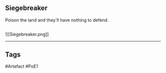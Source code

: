 ## Siegebreaker
Poison the land and they'll have nothing to defend.
##
![[Siegebreaker.png]]

---
## Tags
#Artefact
#PoE1